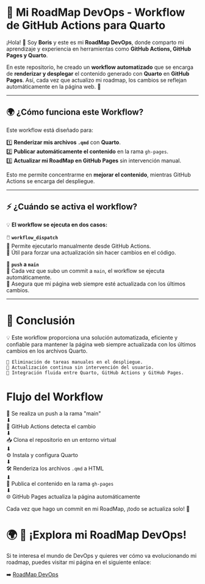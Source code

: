 # 🚀 Mi RoadMap DevOps - Workflow de GitHub Actions para Quarto  

¡Hola! 👋 Soy **Boris** y este es mi **RoadMap DevOps**, donde comparto mi aprendizaje y experiencia en herramientas como **GitHub Actions, GitHub Pages y Quarto**.  

En este repositorio, he creado un **workflow automatizado** que se encarga de **renderizar y desplegar** el contenido generado con **Quarto** en **GitHub Pages**. Así, cada vez que actualizo mi roadmap, los cambios se reflejan automáticamente en la página web. 🚀  

---

## 🌍 ¿Cómo funciona este Workflow?

Este workflow está diseñado para:  

1️⃣ **Renderizar mis archivos `.qmd`** con **Quarto**.  
2️⃣ **Publicar automáticamente el contenido** en la rama `gh-pages`.  
3️⃣ **Actualizar mi RoadMap en GitHub Pages** sin intervención manual.  

Esto me permite concentrarme en **mejorar el contenido**, mientras GitHub Actions se encarga del despliegue.  

---

## ⚡ ¿Cuándo se activa el workflow?

💡 **El workflow se ejecuta en dos casos:**  

🖱️ **`workflow_dispatch`**  
🔹 Permite ejecutarlo manualmente desde GitHub Actions.  
🔹 Útil para forzar una actualización sin hacer cambios en el código.  

🔄 **`push` a `main`**  
🔹 Cada vez que subo un commit a `main`, el workflow se ejecuta automáticamente.  
🔹 Asegura que mi página web siempre esté actualizada con los últimos cambios.  

---

# 🎯 Conclusión

💡 Este workflow proporciona una solución automatizada, eficiente y confiable para mantener la página web siempre actualizada con los últimos cambios en los archivos Quarto.

    🔹 Eliminación de tareas manuales en el despliegue.
    🔹 Actualización continua sin intervención del usuario.
    🔹 Integración fluida entre Quarto, GitHub Actions y GitHub Pages.
# Flujo del Workflow
📌 Se realiza un push a la rama "main"  
      ⬇  
🔄 GitHub Actions detecta el cambio  
      ⬇  
📥 Clona el repositorio en un entorno virtual  
      ⬇  
⚙️ Instala y configura Quarto  
      ⬇  
🛠️ Renderiza los archivos `.qmd` a HTML  
      ⬇  
🚀 Publica el contenido en la rama `gh-pages`  
      ⬇  
🌐 GitHub Pages actualiza la página automáticamente 

Cada vez que hago un commit en mi RoadMap, ¡todo se actualiza solo! 🚀

# 🌍 🚀 ¡Explora mi RoadMap DevOps!
Si te interesa el mundo de DevOps y quieres ver cómo va evolucionando mi roadmap, puedes visitar mi página en el siguiente enlace:

➡️ [RoadMap DevOps](https://borizsam.github.io/RoadMapDevOps/)